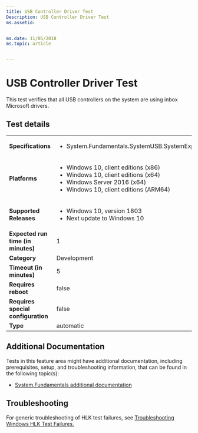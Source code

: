 ```yaml
---
title: USB Controller Driver Test
Description: USB Controller Driver Test
ms.assetid: 


ms.date: 11/05/2018
ms.topic: article


---
```


# USB Controller Driver Test

This test verifies that all USB controllers on the system are using inbox Microsoft drivers.

## Test details

|||
|---|---|
| **Specifications**  | <ul><li>System.Fundamentals.SystemUSB.SystemExposesUSBPort</li></ul> |  
| **Platforms**   | <ul><li>Windows 10, client editions (x86)</li><li>Windows 10, client editions (x64)</li><li>Windows Server 2016 (x64)</li><li>Windows 10, client editions (ARM64)</li></ul> |
| **Supported Releases** | <ul><li>Windows 10, version 1803</li><li>Next update to Windows 10</li></ul> |
|**Expected run time (in minutes)**| 1 |
|**Category**| Development |
|**Timeout (in minutes)**| 5 |
|**Requires reboot**| false |
|**Requires special configuration**| false |
|**Type**| automatic |




## Additional Documentation
Tests in this feature area might have additional documentation, including prerequisites, setup, and troubleshooting information, that can be found in the following topic(s): <ul><li>[System.Fundamentals additional documentation](system-fundamentals-additional-documentation.md)</li></ul>

## Troubleshooting
For generic troubleshooting of HLK test failures, see [Troubleshooting Windows HLK Test Failures.](../user/troubleshooting-windows-hlk-test-failures.md)